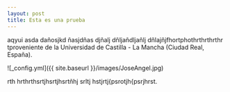 ```yaml
---
layout: post
title: Esta es una prueba
---
```


aqyui asda dañosjkd ñasjdñas djñalj dñljañdljañlj dñlajñjfhortphothrthrthrthr tproveniente de la Universidad de Castilla - La Mancha (Ciudad Real, España). 

![_config.yml]({{ site.baseurl }}/images/JoseAngel.jpg)

rth hrthrthsrtjhsrtjhsrtñhj srltj hstjrtj{psrotjh{psrjhrst.

